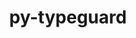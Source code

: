 ---
title: "py-typeguard"
layout: cache
categories: [package, develop]
meta: {"compilers": ["apple-clang@=16.0.0", "gcc@=11.4.0", "gcc@=13.2.0", "gcc@=9.4.0", "oneapi@=2024.2.1"], "num_specs": 58, "num_specs_by_stack": {"e4s": 9, "e4s-neoverse-v2": 9, "e4s-neoverse_v1": 3, "e4s-oneapi": 9, "e4s-power": 1, "ml-darwin-aarch64-mps": 9, "ml-linux-aarch64-cpu": 8, "ml-linux-aarch64-cuda": 9, "ml-linux-x86_64-cpu": 9, "ml-linux-x86_64-cuda": 9, "root": 58}, "oss": ["sequoia", "ubuntu20.04", "ubuntu22.04", "ubuntu24.04"], "platforms": ["darwin", "linux"], "stacks": ["e4s", "e4s-neoverse-v2", "e4s-neoverse_v1", "e4s-oneapi", "e4s-power", "ml-darwin-aarch64-mps", "ml-linux-aarch64-cpu", "ml-linux-aarch64-cuda", "ml-linux-x86_64-cpu", "ml-linux-x86_64-cuda", "root"], "targets": ["aarch64", "neoverse_v1", "neoverse_v2", "ppc64le", "x86_64_v3"], "versions": ["2.13.3", "3.0.2"]}
spec_details: [{"compiler": "gcc@=13.2.0", "hash": "26kalbqeijthrc7x3cauis4ula3ijewd", "os": "ubuntu24.04", "platform": "linux", "size": "-", "stacks": ["ml-linux-x86_64-cpu", "ml-linux-x86_64-cuda", "root"], "target": "x86_64_v3", "variants": ["build_system=python_pip"], "versions": ["3.0.2"]}, {"compiler": "gcc@=13.2.0", "hash": "2ikosfwehdnagkdyxwklpfncedlwtcxg", "os": "ubuntu24.04", "platform": "linux", "size": "-", "stacks": ["ml-linux-aarch64-cpu", "ml-linux-aarch64-cuda", "root"], "target": "aarch64", "variants": ["build_system=python_pip"], "versions": ["3.0.2"]}, {"compiler": "gcc@=13.2.0", "hash": "2nyy75aad6pigebt6vbidqaovpqyoxlu", "os": "ubuntu24.04", "platform": "linux", "size": "-", "stacks": ["ml-linux-x86_64-cpu", "ml-linux-x86_64-cuda", "root"], "target": "x86_64_v3", "variants": ["build_system=python_pip"], "versions": ["3.0.2"]}, {"compiler": "gcc@=13.2.0", "hash": "2rr4xh4rlxhbncxtdqqhxvtuy6nofg6c", "os": "ubuntu24.04", "platform": "linux", "size": "-", "stacks": ["ml-linux-x86_64-cpu", "ml-linux-x86_64-cuda", "root"], "target": "x86_64_v3", "variants": ["build_system=python_pip"], "versions": ["3.0.2"]}, {"compiler": "gcc@=13.2.0", "hash": "2sldpkylon3ms6yrml5gknt3rx2spc53", "os": "ubuntu24.04", "platform": "linux", "size": "-", "stacks": ["ml-linux-aarch64-cpu", "ml-linux-aarch64-cuda", "root"], "target": "aarch64", "variants": ["build_system=python_pip"], "versions": ["3.0.2"]}, {"compiler": "apple-clang@=16.0.0", "hash": "32lu47zmcnt4wcy3o54i3yc6wvfpskke", "os": "sequoia", "platform": "darwin", "size": "-", "stacks": ["ml-darwin-aarch64-mps", "root"], "target": "aarch64", "variants": ["build_system=python_pip"], "versions": ["3.0.2"]}, {"compiler": "apple-clang@=16.0.0", "hash": "33q2vlqwyph4n5yovtn5nankg5dmvltt", "os": "sequoia", "platform": "darwin", "size": "-", "stacks": ["ml-darwin-aarch64-mps", "root"], "target": "aarch64", "variants": ["build_system=python_pip"], "versions": ["3.0.2"]}, {"compiler": "gcc@=11.4.0", "hash": "3fsflb3l4xuhxajqbnphluubk3os6tkj", "os": "ubuntu22.04", "platform": "linux", "size": "-", "stacks": ["e4s", "root"], "target": "x86_64_v3", "variants": ["build_system=python_pip"], "versions": ["3.0.2"]}, {"compiler": "gcc@=13.2.0", "hash": "4eg6g3vff6olfzqck7vdoyeoey2bxox2", "os": "ubuntu24.04", "platform": "linux", "size": "-", "stacks": ["ml-linux-x86_64-cpu", "ml-linux-x86_64-cuda", "root"], "target": "x86_64_v3", "variants": ["build_system=python_pip"], "versions": ["3.0.2"]}, {"compiler": "oneapi@=2024.2.1", "hash": "4xmanxotj6r6otzw3jdmjvxumtscy73i", "os": "ubuntu22.04", "platform": "linux", "size": "-", "stacks": ["e4s-oneapi", "root"], "target": "x86_64_v3", "variants": ["build_system=python_pip"], "versions": ["3.0.2"]}, {"compiler": "gcc@=11.4.0", "hash": "5ovlfhxfbenw7thzfroardwawhw37rnk", "os": "ubuntu22.04", "platform": "linux", "size": "-", "stacks": ["e4s", "root"], "target": "x86_64_v3", "variants": ["build_system=python_pip"], "versions": ["3.0.2"]}, {"compiler": "gcc@=11.4.0", "hash": "5t7iyi7ygt3vt665mikv7qjhckalloa6", "os": "ubuntu22.04", "platform": "linux", "size": "-", "stacks": ["e4s", "root"], "target": "x86_64_v3", "variants": ["build_system=python_pip"], "versions": ["3.0.2"]}, {"compiler": "gcc@=11.4.0", "hash": "5x5w7uwnuxb5dadlg65n5wufi2jfqdxu", "os": "ubuntu22.04", "platform": "linux", "size": "-", "stacks": ["e4s-neoverse-v2", "root"], "target": "neoverse_v2", "variants": ["build_system=python_pip"], "versions": ["3.0.2"]}, {"compiler": "oneapi@=2024.2.1", "hash": "666bib4cqslygnrhks2rpvufoy636xuk", "os": "ubuntu22.04", "platform": "linux", "size": "-", "stacks": ["e4s-oneapi", "root"], "target": "x86_64_v3", "variants": ["build_system=python_pip"], "versions": ["3.0.2"]}, {"compiler": "oneapi@=2024.2.1", "hash": "6s4lixs5xqwa66wimq4utbgpilwyhfv6", "os": "ubuntu22.04", "platform": "linux", "size": "-", "stacks": ["e4s-oneapi", "root"], "target": "x86_64_v3", "variants": ["build_system=python_pip"], "versions": ["3.0.2"]}, {"compiler": "apple-clang@=16.0.0", "hash": "6wmj64bvt4t2q2ytch6h2dd5v27qzkhc", "os": "sequoia", "platform": "darwin", "size": "-", "stacks": ["ml-darwin-aarch64-mps", "root"], "target": "aarch64", "variants": ["build_system=python_pip"], "versions": ["3.0.2"]}, {"compiler": "apple-clang@=16.0.0", "hash": "7gonptq6agkk4wme2qgcyv2crkrccbvk", "os": "sequoia", "platform": "darwin", "size": "-", "stacks": ["ml-darwin-aarch64-mps", "root"], "target": "aarch64", "variants": ["build_system=python_pip"], "versions": ["3.0.2"]}, {"compiler": "gcc@=11.4.0", "hash": "7vtojbrnianvgun4eiltqcuybj2zbvuo", "os": "ubuntu22.04", "platform": "linux", "size": "-", "stacks": ["e4s-neoverse-v2", "root"], "target": "neoverse_v2", "variants": ["build_system=python_pip"], "versions": ["3.0.2"]}, {"compiler": "oneapi@=2024.2.1", "hash": "avnljrlj7dmtlefgblnmdunmqatb6kiz", "os": "ubuntu22.04", "platform": "linux", "size": "-", "stacks": ["e4s-oneapi", "root"], "target": "x86_64_v3", "variants": ["build_system=python_pip"], "versions": ["3.0.2"]}, {"compiler": "apple-clang@=16.0.0", "hash": "dbm4zof7yuxlkbykgo7dwe4hp252emwq", "os": "sequoia", "platform": "darwin", "size": "-", "stacks": ["ml-darwin-aarch64-mps", "root"], "target": "aarch64", "variants": ["build_system=python_pip"], "versions": ["3.0.2"]}, {"compiler": "oneapi@=2024.2.1", "hash": "dleujvgi2jmdmuq5ut7bthwsxxpcxfur", "os": "ubuntu22.04", "platform": "linux", "size": "-", "stacks": ["e4s-oneapi", "root"], "target": "x86_64_v3", "variants": ["build_system=python_pip"], "versions": ["3.0.2"]}, {"compiler": "gcc@=9.4.0", "hash": "dmyulejtq7dhidduqnq4a42hf3qsn2ki", "os": "ubuntu20.04", "platform": "linux", "size": "-", "stacks": ["e4s-power", "root"], "target": "ppc64le", "variants": ["build_system=python_pip"], "versions": ["2.13.3"]}, {"compiler": "apple-clang@=16.0.0", "hash": "drmxdscpduhtg44a6rse7o44ht4v3ttn", "os": "sequoia", "platform": "darwin", "size": "-", "stacks": ["ml-darwin-aarch64-mps", "root"], "target": "aarch64", "variants": ["build_system=python_pip"], "versions": ["3.0.2"]}, {"compiler": "gcc@=11.4.0", "hash": "ev5k4x7j7yd5halv4xaufvdcrlxzzjqy", "os": "ubuntu22.04", "platform": "linux", "size": "-", "stacks": ["e4s-neoverse-v2", "root"], "target": "neoverse_v2", "variants": ["build_system=python_pip"], "versions": ["3.0.2"]}, {"compiler": "apple-clang@=16.0.0", "hash": "fu2ur5wrzryy373qrgl23skenl63x446", "os": "sequoia", "platform": "darwin", "size": "-", "stacks": ["ml-darwin-aarch64-mps", "root"], "target": "aarch64", "variants": ["build_system=python_pip"], "versions": ["3.0.2"]}, {"compiler": "gcc@=13.2.0", "hash": "fu3vkksgnf5y6vpvmvazahlz4lrpayxl", "os": "ubuntu24.04", "platform": "linux", "size": "-", "stacks": ["ml-linux-x86_64-cpu", "ml-linux-x86_64-cuda", "root"], "target": "x86_64_v3", "variants": ["build_system=python_pip"], "versions": ["3.0.2"]}, {"compiler": "apple-clang@=16.0.0", "hash": "funvpwyz7x7bcn6s3nv5vbsx5qt6ztc3", "os": "sequoia", "platform": "darwin", "size": "-", "stacks": ["ml-darwin-aarch64-mps", "root"], "target": "aarch64", "variants": ["build_system=python_pip"], "versions": ["3.0.2"]}, {"compiler": "gcc@=13.2.0", "hash": "gk3r5aoyx7u264ivqwekqu6rae4bqbrv", "os": "ubuntu24.04", "platform": "linux", "size": "-", "stacks": ["ml-linux-aarch64-cpu", "ml-linux-aarch64-cuda", "root"], "target": "aarch64", "variants": ["build_system=python_pip"], "versions": ["3.0.2"]}, {"compiler": "oneapi@=2024.2.1", "hash": "hci3k2oat6huijlvidam34akc2ejzdr2", "os": "ubuntu22.04", "platform": "linux", "size": "-", "stacks": ["e4s-oneapi", "root"], "target": "x86_64_v3", "variants": ["build_system=python_pip"], "versions": ["3.0.2"]}, {"compiler": "gcc@=11.4.0", "hash": "iaxtvl4vct7icfiekpynl53ivbm4j5pa", "os": "ubuntu22.04", "platform": "linux", "size": "-", "stacks": ["e4s", "root"], "target": "x86_64_v3", "variants": ["build_system=python_pip"], "versions": ["3.0.2"]}, {"compiler": "gcc@=11.4.0", "hash": "ilbg57wdeendkvxyx4zm4yaiidfdz5qz", "os": "ubuntu22.04", "platform": "linux", "size": "-", "stacks": ["e4s-neoverse-v2", "root"], "target": "neoverse_v2", "variants": ["build_system=python_pip"], "versions": ["3.0.2"]}, {"compiler": "oneapi@=2024.2.1", "hash": "j6xy4lyqws4ewludhnsd5p7meunyxge3", "os": "ubuntu22.04", "platform": "linux", "size": "-", "stacks": ["e4s-oneapi", "root"], "target": "x86_64_v3", "variants": ["build_system=python_pip"], "versions": ["3.0.2"]}, {"compiler": "gcc@=13.2.0", "hash": "jxp6x433min2a37gezdfvdpzkx63gdqz", "os": "ubuntu24.04", "platform": "linux", "size": "-", "stacks": ["ml-linux-aarch64-cpu", "ml-linux-aarch64-cuda", "root"], "target": "aarch64", "variants": ["build_system=python_pip"], "versions": ["3.0.2"]}, {"compiler": "gcc@=11.4.0", "hash": "lsn6xaeil2qb65qr26gjnw5g2iyaxlbf", "os": "ubuntu22.04", "platform": "linux", "size": "-", "stacks": ["e4s", "root"], "target": "x86_64_v3", "variants": ["build_system=python_pip"], "versions": ["3.0.2"]}, {"compiler": "gcc@=13.2.0", "hash": "lxgs7bf6x3jzsy2u23gnbui6u6n2ukp5", "os": "ubuntu24.04", "platform": "linux", "size": "-", "stacks": ["ml-linux-x86_64-cpu", "ml-linux-x86_64-cuda", "root"], "target": "x86_64_v3", "variants": ["build_system=python_pip"], "versions": ["3.0.2"]}, {"compiler": "gcc@=11.4.0", "hash": "m4comh6tlvgw3qzuocbfrkhqldrvfavn", "os": "ubuntu22.04", "platform": "linux", "size": "-", "stacks": ["e4s-neoverse_v1", "root"], "target": "neoverse_v1", "variants": ["build_system=python_pip"], "versions": ["2.13.3"]}, {"compiler": "gcc@=11.4.0", "hash": "mvfgazt6ju7uvclcgll3ni2v7w6fkohx", "os": "ubuntu22.04", "platform": "linux", "size": "-", "stacks": ["e4s-neoverse-v2", "root"], "target": "neoverse_v2", "variants": ["build_system=python_pip"], "versions": ["3.0.2"]}, {"compiler": "gcc@=11.4.0", "hash": "nbw2ovbj36gzmpq22ox4455pkzkpqtz5", "os": "ubuntu22.04", "platform": "linux", "size": "-", "stacks": ["e4s-neoverse-v2", "root"], "target": "neoverse_v2", "variants": ["build_system=python_pip"], "versions": ["3.0.2"]}, {"compiler": "oneapi@=2024.2.1", "hash": "nxcoomf5pghh6f23nh3dsgg46rihak2n", "os": "ubuntu22.04", "platform": "linux", "size": "-", "stacks": ["e4s-oneapi", "root"], "target": "x86_64_v3", "variants": ["build_system=python_pip"], "versions": ["3.0.2"]}, {"compiler": "gcc@=13.2.0", "hash": "o5zo5bbi66tgc2cagmqb53j7eqgrvwfy", "os": "ubuntu24.04", "platform": "linux", "size": "-", "stacks": ["ml-linux-x86_64-cpu", "ml-linux-x86_64-cuda", "root"], "target": "x86_64_v3", "variants": ["build_system=python_pip"], "versions": ["3.0.2"]}, {"compiler": "gcc@=11.4.0", "hash": "ofebgz7hexlljzzpv4rjfyvu6g4vz4wv", "os": "ubuntu22.04", "platform": "linux", "size": "-", "stacks": ["e4s-neoverse-v2", "root"], "target": "neoverse_v2", "variants": ["build_system=python_pip"], "versions": ["3.0.2"]}, {"compiler": "apple-clang@=16.0.0", "hash": "oq7obsqcwwg5vkmfcy5u7odhsxqqzaci", "os": "sequoia", "platform": "darwin", "size": "-", "stacks": ["ml-darwin-aarch64-mps", "root"], "target": "aarch64", "variants": ["build_system=python_pip"], "versions": ["3.0.2"]}, {"compiler": "gcc@=13.2.0", "hash": "pavzrtdpque34lcozipmdqtcgivykmd7", "os": "ubuntu24.04", "platform": "linux", "size": "-", "stacks": ["ml-linux-x86_64-cpu", "ml-linux-x86_64-cuda", "root"], "target": "x86_64_v3", "variants": ["build_system=python_pip"], "versions": ["3.0.2"]}, {"compiler": "gcc@=11.4.0", "hash": "pcfyl2ozcmktjl35mq5djrpdlsspreyb", "os": "ubuntu22.04", "platform": "linux", "size": "-", "stacks": ["e4s", "root"], "target": "x86_64_v3", "variants": ["build_system=python_pip"], "versions": ["3.0.2"]}, {"compiler": "gcc@=11.4.0", "hash": "r4e6zp3oxyveo4voe7ourt3jwc5ha5x5", "os": "ubuntu22.04", "platform": "linux", "size": "-", "stacks": ["e4s-neoverse-v2", "root"], "target": "neoverse_v2", "variants": ["build_system=python_pip"], "versions": ["3.0.2"]}, {"compiler": "gcc@=13.2.0", "hash": "rtzzuv2stqoxlixtqdrc7b2jbackvo6l", "os": "ubuntu24.04", "platform": "linux", "size": "-", "stacks": ["ml-linux-aarch64-cpu", "ml-linux-aarch64-cuda", "root"], "target": "aarch64", "variants": ["build_system=python_pip"], "versions": ["3.0.2"]}, {"compiler": "gcc@=13.2.0", "hash": "ruxfeeyy7p32n6fsmnukho74fjuc7iax", "os": "ubuntu24.04", "platform": "linux", "size": "-", "stacks": ["ml-linux-aarch64-cpu", "ml-linux-aarch64-cuda", "root"], "target": "aarch64", "variants": ["build_system=python_pip"], "versions": ["3.0.2"]}, {"compiler": "gcc@=13.2.0", "hash": "tctrb3vdtwrt2yzuwrh2y37nsxz56qkk", "os": "ubuntu24.04", "platform": "linux", "size": "-", "stacks": ["ml-linux-x86_64-cpu", "ml-linux-x86_64-cuda", "root"], "target": "x86_64_v3", "variants": ["build_system=python_pip"], "versions": ["3.0.2"]}, {"compiler": "gcc@=11.4.0", "hash": "tmepzwewouiss2f5mwvalt4r6qu4fguf", "os": "ubuntu22.04", "platform": "linux", "size": "-", "stacks": ["e4s", "root"], "target": "x86_64_v3", "variants": ["build_system=python_pip"], "versions": ["3.0.2"]}, {"compiler": "gcc@=13.2.0", "hash": "wgbcgohtbjca4akhdqgrrx44n6nrza4d", "os": "ubuntu24.04", "platform": "linux", "size": "-", "stacks": ["ml-linux-aarch64-cpu", "ml-linux-aarch64-cuda", "root"], "target": "aarch64", "variants": ["build_system=python_pip"], "versions": ["3.0.2"]}, {"compiler": "gcc@=11.4.0", "hash": "wubv7a63wfmt4fotd7et63ynv4x3wfbi", "os": "ubuntu22.04", "platform": "linux", "size": "-", "stacks": ["e4s-neoverse_v1", "root"], "target": "neoverse_v1", "variants": ["build_system=python_pip"], "versions": ["2.13.3"]}, {"compiler": "gcc@=11.4.0", "hash": "wyt2m2mtalgdj5azsfhqnygp454aqu4h", "os": "ubuntu22.04", "platform": "linux", "size": "-", "stacks": ["e4s", "root"], "target": "x86_64_v3", "variants": ["build_system=python_pip"], "versions": ["3.0.2"]}, {"compiler": "gcc@=11.4.0", "hash": "y2w7hchtv3ad32odxaeysueh253wpdzn", "os": "ubuntu22.04", "platform": "linux", "size": "-", "stacks": ["e4s-neoverse_v1", "root"], "target": "neoverse_v1", "variants": ["build_system=python_pip"], "versions": ["2.13.3"]}, {"compiler": "gcc@=13.2.0", "hash": "yabg7i3l2sr3uudozjkf5x3pvl5t2nqz", "os": "ubuntu24.04", "platform": "linux", "size": "-", "stacks": ["ml-linux-aarch64-cuda", "root"], "target": "aarch64", "variants": ["build_system=python_pip"], "versions": ["3.0.2"]}, {"compiler": "gcc@=13.2.0", "hash": "ygtszk5nrdpnp4kjbaqnt6tbdfzsivyp", "os": "ubuntu24.04", "platform": "linux", "size": "-", "stacks": ["ml-linux-aarch64-cpu", "ml-linux-aarch64-cuda", "root"], "target": "aarch64", "variants": ["build_system=python_pip"], "versions": ["3.0.2"]}, {"compiler": "gcc@=11.4.0", "hash": "yivcwiskheecmgfwseouco43miujmvqa", "os": "ubuntu22.04", "platform": "linux", "size": "-", "stacks": ["e4s-neoverse-v2", "root"], "target": "neoverse_v2", "variants": ["build_system=python_pip"], "versions": ["3.0.2"]}, {"compiler": "gcc@=11.4.0", "hash": "ykiyvvnbuuxxpjvjmpi3aop62syti5tb", "os": "ubuntu22.04", "platform": "linux", "size": "-", "stacks": ["e4s", "root"], "target": "x86_64_v3", "variants": ["build_system=python_pip"], "versions": ["3.0.2"]}, {"compiler": "oneapi@=2024.2.1", "hash": "yxkobqpwy7cnxlxyb6hxcjfpu7cswh3k", "os": "ubuntu22.04", "platform": "linux", "size": "-", "stacks": ["e4s-oneapi", "root"], "target": "x86_64_v3", "variants": ["build_system=python_pip"], "versions": ["3.0.2"]}]
---